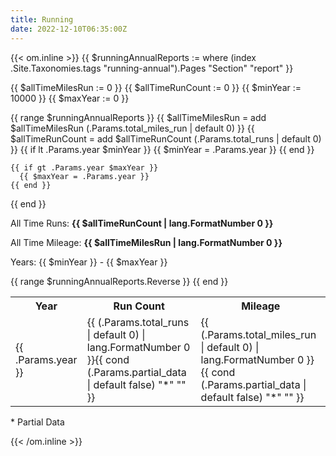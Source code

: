 ```yaml
---
title: Running
date: 2022-12-10T06:35:00Z
---
```


{{< om.inline >}}
  {{ $runningAnnualReports := where (index .Site.Taxonomies.tags "running-annual").Pages "Section" "report" }}

  {{ $allTimeMilesRun := 0 }}
  {{ $allTimeRunCount := 0 }}
  {{ $minYear := 10000 }}
  {{ $maxYear := 0 }}

  {{ range $runningAnnualReports }}
    {{ $allTimeMilesRun = add $allTimeMilesRun (.Params.total_miles_run | default 0) }}
    {{ $allTimeRunCount = add $allTimeRunCount (.Params.total_runs | default 0) }}
    {{ if lt .Params.year $minYear }}
      {{ $minYear = .Params.year }}
    {{ end }}

    {{ if gt .Params.year $maxYear }}
      {{ $maxYear = .Params.year }}
    {{ end }}
  {{ end }}


  <p>All Time Runs: <strong>{{ $allTimeRunCount | lang.FormatNumber 0 }}</strong></p>
  <p>All Time Mileage: <strong>{{ $allTimeMilesRun | lang.FormatNumber 0 }}</strong></p>
  <p>Years: {{ $minYear }} - {{ $maxYear }}</p>
  <table>
    <tr>
      <th>Year</th>
      <th>Run Count</th>
      <th>Mileage</th>
    </tr>
  {{ range $runningAnnualReports.Reverse }}
    <tr>
      <td>{{ .Params.year }}</td>
      <td>{{ (.Params.total_runs | default 0) | lang.FormatNumber 0 }}{{ cond (.Params.partial_data | default false) "*" "" }}</td>
      <td>{{ (.Params.total_miles_run | default 0) | lang.FormatNumber 0 }}{{ cond (.Params.partial_data | default false) "*" "" }}</td>
    </tr>
  {{ end }}
  </table>

  <p>* Partial Data</p>
{{< /om.inline >}}
